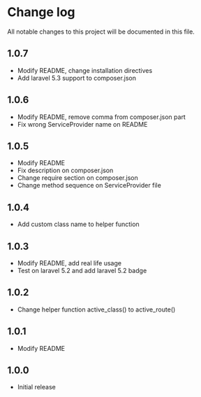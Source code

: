 # Change log

All notable changes to this project will be documented in this file.

## 1.0.7

- Modify README, change installation directives
- Add laravel 5.3 support to composer.json

## 1.0.6

- Modify README, remove comma from composer.json part
- Fix wrong ServiceProvider name on README

## 1.0.5

- Modify README
- Fix description on composer.json
- Change require section on composer.json
- Change method sequence on ServiceProvider file

## 1.0.4

- Add custom class name to helper function

## 1.0.3

- Modify README, add real life usage
- Test on laravel 5.2 and add laravel 5.2 badge

## 1.0.2

- Change helper function active_class() to active_route()

## 1.0.1

- Modify README

## 1.0.0

- Initial release
